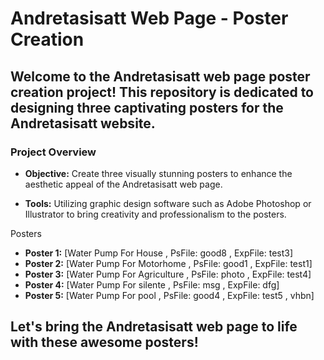 
# Andretasisatt Web Page - Poster Creation
## Welcome to the Andretasisatt web page poster creation project! This repository is dedicated to designing three captivating posters for the Andretasisatt website.

### Project Overview
- **Objective:** Create three visually stunning posters to enhance the aesthetic appeal of the Andretasisatt web page.

- **Tools:** Utilizing graphic design software such as Adobe Photoshop or Illustrator to bring creativity and professionalism to the posters.

Posters <br>
- **Poster 1:**  [Water Pump For House , PsFile: good8 , ExpFile: test3] <br>
- **Poster 2:**  [Water Pump For Motorhome , PsFile: good1 , ExpFile: test1] <br>
- **Poster 3:**  [Water Pump For Agriculture , PsFile: photo , ExpFile: test4] <br>
- **Poster 4:**  [Water Pump For silente , PsFile: msg , ExpFile: dfg] <br>
- **Poster 5:**  [Water Pump For pool , PsFile: good4 , ExpFile: test5 , vhbn] <br>

## Let's bring the Andretasisatt web page to life with these awesome posters!
